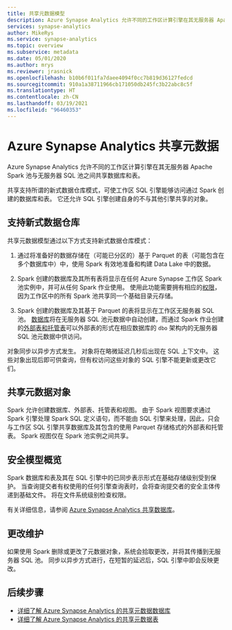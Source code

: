 ```yaml
---
title: 共享元数据模型
description: Azure Synapse Analytics 允许不同的工作区计算引擎在其无服务器 Apache Spark 池、无服务器 SQL 池与专用 SQL 池之间共享数据库和表。
services: synapse-analytics
author: MikeRys
ms.service: synapse-analytics
ms.topic: overview
ms.subservice: metadata
ms.date: 05/01/2020
ms.author: mrys
ms.reviewer: jrasnick
ms.openlocfilehash: b10b6f011fa7daee4094f0cc7b819d36127fedcd
ms.sourcegitcommit: 910a1a38711966cb171050db245fc3b22abc8c5f
ms.translationtype: HT
ms.contentlocale: zh-CN
ms.lasthandoff: 03/19/2021
ms.locfileid: "96460353"
---
```

# <a name="azure-synapse-analytics-shared-metadata"></a>Azure Synapse Analytics 共享元数据

Azure Synapse Analytics 允许不同的工作区计算引擎在其无服务器 Apache Spark 池与无服务器 SQL 池之间共享数据库和表。

共享支持所谓的新式数据仓库模式，可使工作区 SQL 引擎能够访问通过 Spark 创建的数据库和表。 它还允许 SQL 引擎创建自身的不与其他引擎共享的对象。

## <a name="support-the-modern-data-warehouse"></a>支持新式数据仓库

共享元数据模型通过以下方式支持新式数据仓库模式：

1. 通过将准备好的数据存储在（可能已分区的）基于 Parquet 的表（可能包含在多个数据库中）中，使用 Spark 有效地准备和构建 Data Lake 中的数据。

2. Spark 创建的数据库及其所有表将显示在任何 Azure Synapse 工作区 Spark 池实例中，并可从任何 Spark 作业使用。 使用此功能需要拥有相应的[权限](#security-model-at-a-glance)，因为工作区中的所有 Spark 池共享同一个基础目录元存储。

3. Spark 创建的数据库及其基于 Parquet 的表将显示在工作区无服务器 SQL 池。 [数据库](database.md)将在无服务器 SQL 池元数据中自动创建，而通过 Spark 作业创建的[外部表和托管表](table.md)可以外部表的形式在相应数据库的 `dbo` 架构内的无服务器 SQL 池元数据中供访问。 

<!--[INSERT PICTURE]-->

<!--__Figure 1 -__ Supporting the Modern Data Warehouse Pattern with shared metadata-->

对象同步以异步方式发生。 对象将在略微延迟几秒后出现在 SQL 上下文中。 这些对象出现后即可供查询，但有权访问这些对象的 SQL 引擎不能更新或更改它们。

## <a name="shared-metadata-objects"></a>共享元数据对象

Spark 允许创建数据库、外部表、托管表和视图。 由于 Spark 视图要求通过 Spark 引擎处理 Spark SQL 定义语句，而不能由 SQL 引擎来处理，因此，只会与工作区 SQL 引擎共享数据库及其包含的使用 Parquet 存储格式的外部表和托管表。 Spark 视图仅在 Spark 池实例之间共享。

## <a name="security-model-at-a-glance"></a>安全模型概览

Spark 数据库和表及其在 SQL 引擎中的已同步表示形式在基础存储级别受到保护。 当查询提交者有权使用的任何引擎查询表时，会将查询提交者的安全主体传递到基础文件。 将在文件系统级别检查权限。

有关详细信息，请参阅 [Azure Synapse Analytics 共享数据库](database.md)。

## <a name="change-maintenance"></a>更改维护

如果使用 Spark 删除或更改了元数据对象，系统会拾取更改，并将其传播到无服务器 SQL 池。 同步以异步方式进行，在短暂的延迟后，SQL 引擎中即会反映更改。

## <a name="next-steps"></a>后续步骤

- [详细了解 Azure Synapse Analytics 的共享元数据数据库](database.md)
- [详细了解 Azure Synapse Analytics 的共享元数据表](table.md)

